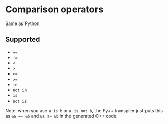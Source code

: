 # Comparison operators

Same as Python

## Supported

- `==`
- `!=`
- `<`
- `>`
- `<=`
- `>=`
- `in`
- `not in`
- `is`
- `not is`

Note: when you use `a is b` or `a is not b`, the Py++ transpiler just puts this as `&a == &b` and `&a != &b` in the generated C++ code.